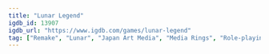 ```yaml
---
title: "Lunar Legend"
igdb_id: 13907
igdb_url: "https://www.igdb.com/games/lunar-legend"
tag: ["Remake", "Lunar", "Japan Art Media", "Media Rings", "Role-playing (RPG)", "Single player", "Fantasy"]
---
```

